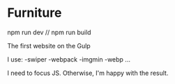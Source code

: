 # Furniture

npm run dev
//
npm run build


The first website on the Gulp

I use:
-swiper
-webpack
-imgmin
-webp
...

I need to focus JS. Otherwise, I'm happy with the result. 
